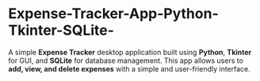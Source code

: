 # Expense-Tracker-App-Python-Tkinter-SQLite-
A simple **Expense Tracker** desktop application built using **Python**, **Tkinter** for GUI, and **SQLite** for database management.   This app allows users to **add, view, and delete expenses** with a simple and user-friendly interface.

